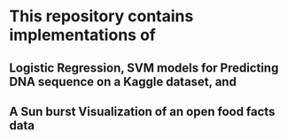 # This repository contains implementations of
## Logistic Regression, SVM models for Predicting DNA sequence on a Kaggle dataset, and 
## A Sun burst Visualization of an open food facts data
